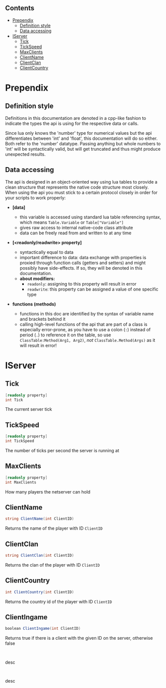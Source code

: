 Contents
-------
- [Prependix](#prependix)
    - [Definition style](#definition-style)
    - [Data accessing](#data-accessing)
- [IServer](#iserver)
    - [Tick](#tick)
    - [TickSpeed](#tickspeed)
    - [MaxClients](#maxclients)
    - [ClientName](#clientname)
    - [ClientClan](#clientclan)
    - [ClientCountry](#clientcountry)
    
# Prependix
## Definition style
Definitions in this documentation are denoted in a cpp-like fashion to indicate the types
the api is using for the respective data or calls.

Since lua only knows the 'number' type for numerical values but the api differentiates between
'int' and 'float', this documentation will do so either. Both refer to the 'number' datatype.
Passing anything but whole numbers to 'int' will be syntactically valid, but will get truncated
and thus might produce unexpected results.

## Data accessing
The api is designed in an object-oriented way using lua tables to provide a clean structure
that represents the native code structure most closely. When using the api you must stick
to a certain protocol closely in order for your scripts to work properly:

- **[data]**
    - this variable is accessed using standard lua table referencing syntax,
      which means `Table.Variable` or `Table["Variable"]`
    - gives raw access to internal native-code class attribute
    - data can be freely read from and written to at any time
    
- **[<readonly/readwrite> property]**
    - syntactically equal to data
    - important difference to data: data exchange with properties is proxied through function
      calls (getters and setters) and might possibly have side-effects. If so, they will
      be denoted in this documentation.
    - **about modifiers:**
        - `readonly`: assigning to this property will result in error
        - `readwrite`: this property can be assigned a value of one specific type

- **functions (methods)**
    - functions in this doc are identified by the syntax of variable name and brackets behind it 
    - calling high-level functions of the api that are part of a class is especially error-prone,
      as you have to use a colon (`:`) instead of period (`.`) to reference it on the table,
      so use `ClassTable:Method(Arg1, Arg2)`, *not* `ClassTable.Method(Args)` as it will result in error!
      

# IServer
## Tick
```cs
[readonly property]
int Tick
```
The current server tick

## TickSpeed
```cs
[readonly property]
int TickSpeed
```
The number of ticks per second the server is running at

## MaxClients
```cs
[readonly property]
int MaxClients
```
How many players the netserver can hold

## ClientName
```cs
string ClientName(int ClientID)
```
Returns the name of the player with ID `ClientID`

## ClientClan
```cs
string ClientClan(int ClientID)
```
Returns the clan of the player with ID `ClientID`

## ClientCountry
```cs
int ClientCountry(int ClientID)
```
Returns the country id of the player with ID `ClientID`

## ClientIngame
```cs
boolean ClientIngame(int ClientID)
```
Returns true if there is a client with the given ID on the server, otherwise false

## 
```cs

```
desc

## 
```cs

```
desc
